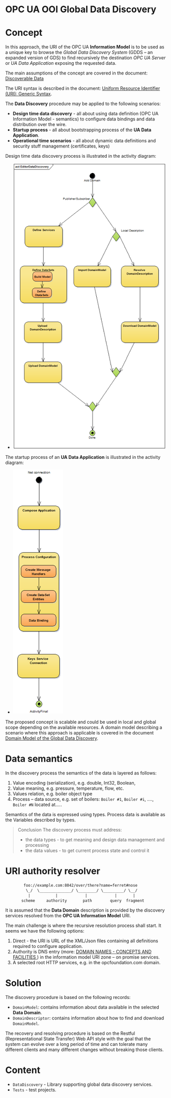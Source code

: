 # OPC UA OOI Global Data Discovery

# Concept

In this approach, the URI of the OPC UA **Information Model** is to be used as a unique key to browse the *Global Data Discovery System* (GDDS – an expanded version of GDS) to find recursively the destination *OPC UA Server* or *UA Data Application* exposing the requested data.

The main assumptions of the concept are covered in the document:
[Discoverable Data](https://github.com/mpostol/OPC-UA-OOI/blob/88943207bd375c12785578ecccf60b564963e6e3/SemanticDataSolution/README.MD#discoverable-data)

The URI syntax is described in the document: [Uniform Resource Identifier (URI): Generic Syntax](http://tools.ietf.org/html/rfc3986).

The **Data Discovery** procedure may be applied to the following scenarios:

* **Design time data discovery** - all about using data definition (OPC UA Information Model - semantics) to configure data bindings and data distribution over the wire.
* **Startup process** - all about bootstrapping process of the **UA Data Application**.
* **Operational time scenarios** - all about dynamic data definitions and security stuff management (certificates, keys)

Design time data discovery process is illustrated in the activity diagram:

* ![Design Time Activities](../CommonResources/Media/DataDiscovery.Design%20Time%20Activities.png)

The startup process of an **UA Data Application** is illustrated in the activity diagram:
* ![StartupActivityDiagram](../CommonResources/Media/DataDiscovery.StartupActivityDiagram.png)

The proposed concept is scalable and could be used in local and global scope depending on the available resources. A domain model describing a scenario where this approach is applicable is covered in the document [Domain Model of the Global Data Discovery](./DomainModel.md).

# Data semantics

In the discovery process the semantics of the data is layered as follows:
1. Value encoding (serialization), e.g. double, Int32, Boolean,
2. Value meaning, e.g. pressure, temperature, flow, etc.
3. Values relation, e.g. boiler object type
4. Process – data source, e.g. set of boilers: `Boiler #1`, `Boiler #i`, ...., `Boiler #N` located at…..

Semantics of the data is expressed using types. Process data is available as the Variables described by types.

> Conclusion
> The discovery process must address:
> * the data types - to get meaning and design data management and processing
> * the data values - to get current process state and control it

# URI authority resolver

```
        foo://example.com:8042/over/there?name=ferret#nose
         \_/  \______________/ \________/ \_________/ \__/
          |           |            |            |       |
       scheme     authority       path        query  fragment
```
It is assumed that the **Data Domain** description is provided by the discovery services resolved from the **OPC UA Information Model** URI.

The main challenge is where the recursive resolution process shall start. It seems we have the following options:

1. Direct - the URI is URL of the XML/Json files containing all definitions required to configure application.
2. Authority is DNS entry (more: [DOMAIN NAMES - CONCEPTS AND FACILITIES
](https://tools.ietf.org/html/rfc1034) )  in the information model URI zone – on promise services.  
3. A selected root HTTP services, e.g. in the opcfoundation.com domain.

# Solution

The discovery procedure is based on the following records:

* `DomainModel`: contains information about data available in the selected **Data Domain**.
* `DomainDescriptor`: contains information about how to find and download `DomainModel`.

The recovery and resolving procedure is based on the Restful (Representational State Transfer) Web API style with the goal that the system can evolve over a long period of time and can tolerate many different clients and many different changes without breaking those clients.

# Content

* `DataDiscovery` - Library supporting global data discovery services.
* `Tests` - test projects.
